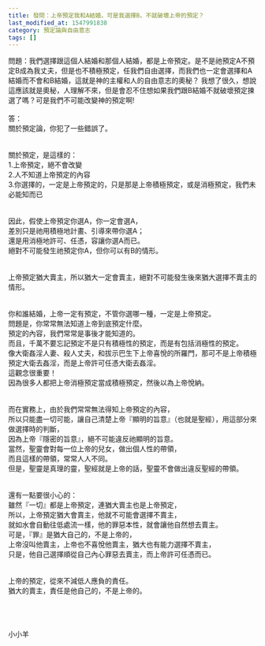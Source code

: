 ```yaml
---
title: 發問：上帝預定我和A結婚，可是我選擇B，不就破壞上帝的預定？
last_modified_at: 1547991838
category: 預定論與自由意志
tags: []
---
```


問題：我們選擇跟這個人結婚和那個人結婚，都是上帝預定。是不是祂預定A不預定B成為我丈夫，但是也不積極預定，任我們自由選擇，而我們也一定會選擇和A結婚而不會和B結婚，這就是神的主權和人的自由意志的奧秘？  我想了很久，想說這應該就是奧秘，人理解不來，但是會忍不住想如果我們跟B結婚不就破壞預定揀選了嗎？可是我們不可能改變神的預定啊!<!--more--> <br><br>答：<br>關於預定論，你犯了一些錯誤了。<br><br> <br>關於預定，是這樣的：<br>1.上帝預定，絕不會改變<br>2.人不知道上帝預定的內容<br>3.你選擇的，一定是上帝預定的，只是那是上帝積極預定，或是消極預定，我們未必能知而已<br><br> <br>因此，假使上帝預定你選A，你一定會選A，<br>差別只是祂用積極地計畫、引導來帶你選A；<br>還是用消極地許可、任憑，容讓你選A而已。<br>絕對不可能發生祂預定你A，但你可以有B的情形。<br> <br><br>上帝預定猶大賣主，所以猶大一定會賣主，絕對不可能發生後來猶大選擇不賣主的情形。<br> <br><br>你和誰結婚，上帝一定有預定，不管你選哪一種，一定是上帝預定。<br>問題是，你常常無法知道上帝到底預定什麼。<br>預定的內容，我們常常是事後才能知道的。<br>而且，千萬不要忘記預定不是只有積極性的預定，而是有包括消極性的預定。<br>像大衛姦淫人妻、殺人丈夫，和拔示巴生下上帝喜悅的所羅門，那可不是上帝積極預定大衛去姦淫，而是上帝許可任憑大衛去姦淫。<br>這觀念很重要！<br>因為很多人都把上帝消極預定當成積極預定，然後以為上帝悅納。<br> <br><br>而在實務上，由於我們常常無法得知上帝預定的內容，<br>所以只能盡一切可能，讓自己清楚上帝『顯明的旨意』（也就是聖經），用這部分來做選擇時的判斷，<br>因為上帝『隱密的旨意』，絕不可能違反祂顯明的旨意。<br>當然，聖靈會對每一位上帝的兒女，做出個人性的帶領，<br>而且這樣的帶領，常常人人不同。<br>但是，聖靈是真理的靈，聖經就是上帝的話，聖靈不會做出違反聖經的帶領。<br><br><br>還有一點要很小心的：<br>雖然『一切』都是上帝預定，連猶大賣主也是上帝預定，<br>所以，上帝預定猶大會賣主，他就不可能會選擇不賣主，<br>就如水會自動往低處流一樣，他的罪惡本性，就會讓他自然想去賣主。<br>可是，『罪』是猶大自己的，不是上帝的，<br>上帝沒叫他賣主，上帝也不喜悅他賣主，猶大也有能力選擇不賣主，<br>只是，他自己選擇順從自己內心罪惡去賣主，而上帝許可任憑而已。<br> <br><br>上帝的預定，從來不減低人應負的責任。<br>猶大的賣主，責任是他自己的，不是上帝的。<br><br><br><br><br>小小羊<br><br><br><br><br>
